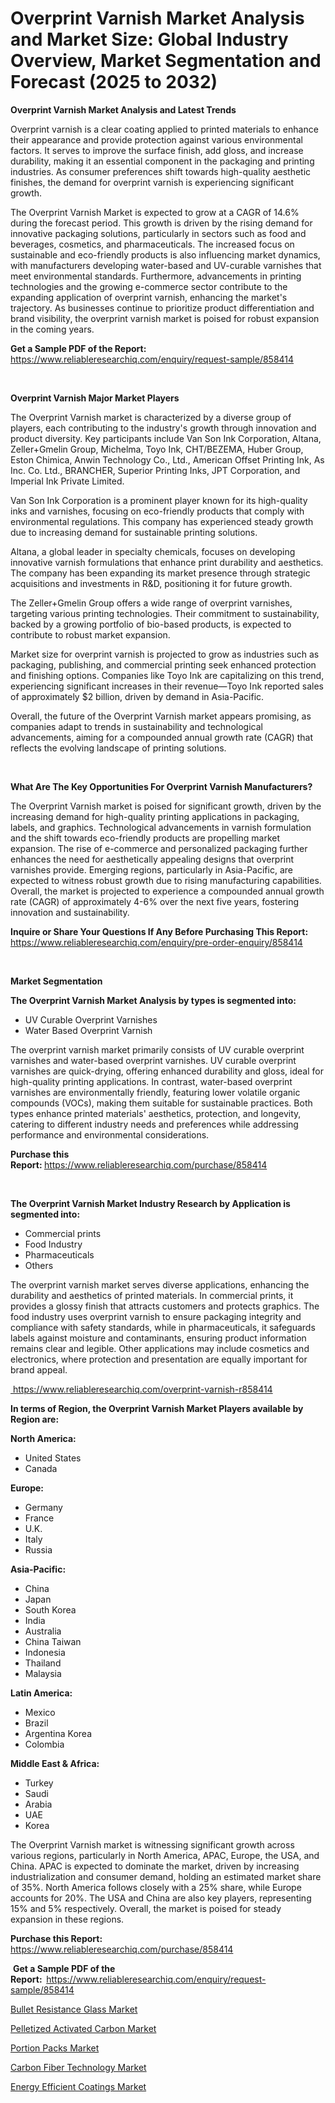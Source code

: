 <p><h1>Overprint Varnish Market Analysis and Market Size: Global Industry Overview, Market Segmentation and Forecast (2025 to 2032)</h1></p><p><strong>Overprint Varnish Market Analysis and Latest Trends</strong></p>
<p><p>Overprint varnish is a clear coating applied to printed materials to enhance their appearance and provide protection against various environmental factors. It serves to improve the surface finish, add gloss, and increase durability, making it an essential component in the packaging and printing industries. As consumer preferences shift towards high-quality aesthetic finishes, the demand for overprint varnish is experiencing significant growth.</p><p>The Overprint Varnish Market is expected to grow at a CAGR of 14.6% during the forecast period. This growth is driven by the rising demand for innovative packaging solutions, particularly in sectors such as food and beverages, cosmetics, and pharmaceuticals. The increased focus on sustainable and eco-friendly products is also influencing market dynamics, with manufacturers developing water-based and UV-curable varnishes that meet environmental standards. Furthermore, advancements in printing technologies and the growing e-commerce sector contribute to the expanding application of overprint varnish, enhancing the market's trajectory. As businesses continue to prioritize product differentiation and brand visibility, the overprint varnish market is poised for robust expansion in the coming years.</p></p>
<p><strong>Get a Sample PDF of the Report:&nbsp;</strong> <a href="https://www.reliableresearchiq.com/enquiry/request-sample/858414?utm_campaign=1140&utm_medium=2&utm_source=Github&utm_content=ia&utm_term=31032025&utm_id=overprint-varnish">https://www.reliableresearchiq.com/enquiry/request-sample/858414</a></p>
<p>&nbsp;</p>
<p><strong>Overprint Varnish Major Market Players</strong></p>
<p><p>The Overprint Varnish market is characterized by a diverse group of players, each contributing to the industry's growth through innovation and product diversity. Key participants include Van Son Ink Corporation, Altana, Zeller+Gmelin Group, Michelma, Toyo Ink, CHT/BEZEMA, Huber Group, Eston Chimica, Anwin Technology Co., Ltd., American Offset Printing Ink, As Inc. Co. Ltd., BRANCHER, Superior Printing Inks, JPT Corporation, and Imperial Ink Private Limited.</p><p>Van Son Ink Corporation is a prominent player known for its high-quality inks and varnishes, focusing on eco-friendly products that comply with environmental regulations. This company has experienced steady growth due to increasing demand for sustainable printing solutions.</p><p>Altana, a global leader in specialty chemicals, focuses on developing innovative varnish formulations that enhance print durability and aesthetics. The company has been expanding its market presence through strategic acquisitions and investments in R&D, positioning it for future growth.</p><p>The Zeller+Gmelin Group offers a wide range of overprint varnishes, targeting various printing technologies. Their commitment to sustainability, backed by a growing portfolio of bio-based products, is expected to contribute to robust market expansion.</p><p>Market size for overprint varnish is projected to grow as industries such as packaging, publishing, and commercial printing seek enhanced protection and finishing options. Companies like Toyo Ink are capitalizing on this trend, experiencing significant increases in their revenue—Toyo Ink reported sales of approximately $2 billion, driven by demand in Asia-Pacific.</p><p>Overall, the future of the Overprint Varnish market appears promising, as companies adapt to trends in sustainability and technological advancements, aiming for a compounded annual growth rate (CAGR) that reflects the evolving landscape of printing solutions.</p></p>
<p>&nbsp;</p>
<p><strong>What Are The Key Opportunities For Overprint Varnish Manufacturers?</strong></p>
<p><p>The Overprint Varnish market is poised for significant growth, driven by the increasing demand for high-quality printing applications in packaging, labels, and graphics. Technological advancements in varnish formulation and the shift towards eco-friendly products are propelling market expansion. The rise of e-commerce and personalized packaging further enhances the need for aesthetically appealing designs that overprint varnishes provide. Emerging regions, particularly in Asia-Pacific, are expected to witness robust growth due to rising manufacturing capabilities. Overall, the market is projected to experience a compounded annual growth rate (CAGR) of approximately 4-6% over the next five years, fostering innovation and sustainability.</p></p>
<p><strong>Inquire or Share Your Questions If Any Before Purchasing This Report:</strong> <a href="https://www.reliableresearchiq.com/enquiry/pre-order-enquiry/858414?utm_campaign=1140&utm_medium=2&utm_source=Github&utm_content=ia&utm_term=31032025&utm_id=overprint-varnish">https://www.reliableresearchiq.com/enquiry/pre-order-enquiry/858414</a></p>
<p>&nbsp;</p>
<p><strong>Market Segmentation</strong></p>
<p><strong>The Overprint Varnish Market Analysis by types is segmented into:</strong></p>
<p><ul><li>UV Curable Overprint Varnishes</li><li>Water Based Overprint Varnish</li></ul></p>
<p><p>The overprint varnish market primarily consists of UV curable overprint varnishes and water-based overprint varnishes. UV curable overprint varnishes are quick-drying, offering enhanced durability and gloss, ideal for high-quality printing applications. In contrast, water-based overprint varnishes are environmentally friendly, featuring lower volatile organic compounds (VOCs), making them suitable for sustainable practices. Both types enhance printed materials' aesthetics, protection, and longevity, catering to different industry needs and preferences while addressing performance and environmental considerations.</p></p>
<p><strong>Purchase this Report:&nbsp;</strong><a href="https://www.reliableresearchiq.com/purchase/858414?utm_campaign=1140&utm_medium=2&utm_source=Github&utm_content=ia&utm_term=31032025&utm_id=overprint-varnish">https://www.reliableresearchiq.com/purchase/858414</a></p>
<p>&nbsp;</p>
<p><strong>The Overprint Varnish Market Industry Research by Application is segmented into:</strong></p>
<p><ul><li>Commercial prints</li><li>Food Industry</li><li>Pharmaceuticals</li><li>Others</li></ul></p>
<p><p>The overprint varnish market serves diverse applications, enhancing the durability and aesthetics of printed materials. In commercial prints, it provides a glossy finish that attracts customers and protects graphics. The food industry uses overprint varnish to ensure packaging integrity and compliance with safety standards, while in pharmaceuticals, it safeguards labels against moisture and contaminants, ensuring product information remains clear and legible. Other applications may include cosmetics and electronics, where protection and presentation are equally important for brand appeal.</p></p>
<p><a href="https://www.reliableresearchiq.com/overprint-varnish-r858414?utm_campaign=1140&utm_medium=2&utm_source=Github&utm_content=ia&utm_term=31032025&utm_id=overprint-varnish">&nbsp;https://www.reliableresearchiq.com/overprint-varnish-r858414</a></p>
<p><strong>In terms of Region, the Overprint Varnish Market Players available by Region are:</strong></p>
<p>
    <p> <strong> North America: </strong>
        <ul>
            <li>United States</li>
            <li>Canada</li>
        </ul>
        </p> 
    <p> <strong> Europe: </strong>
        <ul>
            <li>Germany</li>
            <li>France</li>
            <li>U.K.</li>
            <li>Italy</li>
            <li>Russia</li>
        </ul>
        </p> 
    <p> <strong> Asia-Pacific: </strong>
        <ul>
            <li>China</li>
            <li>Japan</li>
            <li>South Korea</li>
            <li>India</li>
            <li>Australia</li>
            <li>China Taiwan</li>
            <li>Indonesia</li>
            <li>Thailand</li>
            <li>Malaysia</li>
        </ul>
        </p> 
    <p> <strong> Latin America: </strong>
        <ul>
            <li>Mexico</li>
            <li>Brazil</li>
            <li>Argentina Korea</li>
            <li>Colombia</li>
        </ul>
        </p> 
    <p> <strong> Middle East & Africa: </strong>
        <ul>
            <li>Turkey</li>
            <li>Saudi</li>
            <li>Arabia</li>
            <li>UAE</li>
            <li>Korea</li>
        </ul>
    </p>
    </p>
<p><p>The Overprint Varnish market is witnessing significant growth across various regions, particularly in North America, APAC, Europe, the USA, and China. APAC is expected to dominate the market, driven by increasing industrialization and consumer demand, holding an estimated market share of 35%. North America follows closely with a 25% share, while Europe accounts for 20%. The USA and China are also key players, representing 15% and 5% respectively. Overall, the market is poised for steady expansion in these regions.</p></p>
<p><strong>Purchase this Report: </strong><a href="https://www.reliableresearchiq.com/purchase/858414?utm_campaign=1140&utm_medium=2&utm_source=Github&utm_content=ia&utm_term=31032025&utm_id=overprint-varnish">https://www.reliableresearchiq.com/purchase/858414</a></p>
<p>&nbsp;<strong>Get a Sample PDF of the Report:&nbsp;&nbsp;</strong><a href="https://www.reliableresearchiq.com/enquiry/request-sample/858414?utm_campaign=1140&utm_medium=2&utm_source=Github&utm_content=ia&utm_term=31032025&utm_id=overprint-varnish">https://www.reliableresearchiq.com/enquiry/request-sample/858414</a></p>
<p><strong></strong></p>
<p><p><a href="https://github.com/jaspartatin/Market-Research-Report-List-1/blob/main/bullet-resistance-glass-market.md?utm_campaign=1140&utm_medium=2&utm_source=Github&utm_content=ia&utm_term=31032025&utm_id=overprint-varnish">Bullet Resistance Glass Market</a></p><p><a href="https://github.com/toghojbeinta/Market-Research-Report-List-1/blob/main/pelletized-activated-carbon-market.md?utm_campaign=1140&utm_medium=2&utm_source=Github&utm_content=ia&utm_term=31032025&utm_id=overprint-varnish">Pelletized Activated Carbon Market</a></p><p><a href="https://github.com/jullselai/Market-Research-Report-List-1/blob/main/portion-packs-market.md?utm_campaign=1140&utm_medium=2&utm_source=Github&utm_content=ia&utm_term=31032025&utm_id=overprint-varnish">Portion Packs Market</a></p><p><a href="https://github.com/alefermeivys/Market-Research-Report-List-1/blob/main/carbon-fiber-technology-market.md?utm_campaign=1140&utm_medium=2&utm_source=Github&utm_content=ia&utm_term=31032025&utm_id=overprint-varnish">Carbon Fiber Technology Market</a></p><p><a href="https://github.com/dusektwinec3/Market-Research-Report-List-1/blob/main/energy-efficient-coatings-market.md?utm_campaign=1140&utm_medium=2&utm_source=Github&utm_content=ia&utm_term=31032025&utm_id=overprint-varnish">Energy Efficient Coatings Market</a></p></p>